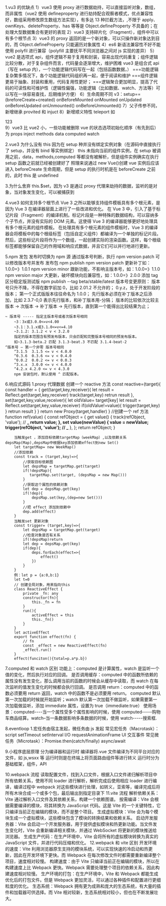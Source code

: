 1.vu3 的优缺点
1）vue3 使用 proxy 进行数据劫持，可以直接监听对象，数组，而非属性（vue2 使用 defineproperty 进行劫持配合观察者模式，优点兼容性好，数组采用修改原生数组方法实现），有多达 13 种拦截方法，,不限于 apply、ownKeys、deleteProperty、has 等等是 Object.defineProperty 不具备的；在处理大型数据集合有更好的表现
2）vue3 支持碎片化（Fragment），组件中可以有多个根节点
3）vue3 的 proxy 返回的是一个新对象，可以只操作新对象达到⽬的，⽽ Object.defineProperty 只能遍历对象属性
4）es6 新语法兼容性不好不能使用 polyfil 进行兼容（polyfill 主要抚平不同浏览器之间对 js 实现的差异）
5）vue2 是选项式 api，组件逻辑不易于复用和封装，容易出现代码重复；组件逻辑比较分散，对于复杂组件而言，代码量会逐渐增大，维护困难
vue3 是组合式 api（写在 setup 内），一个功能逻辑代码写在一起（包括函数数据，）
===功能逻辑复杂繁多情况下，各个功能逻辑代码组织再一起，便于阅读和维护
===组件逻辑更易于抽象、封装和重用，代码复用性更好；
===逻辑聚合更加明显，提高了代码的可读性和可维护性（逻辑性偏强，功能逻辑（比如数据、watch、方法等）可以写在一块容易查找，后期维护方便）
6）生命周期不同
v3：setup==(breforeCreate+created)
onBeforeMounted
onMounted
onUpdated
onBeforeUpdated
onUnmounted()
onBeforeUnmounted()
7）父子传参不同，新增继承 provited 和 injuct
8）新增顺义特性 teleport 如<teleport to="body"><div>123</div></teleport>
9）vue3 比 vue2 小，一些功能被删除
vue 的状态选项初始化顺序（有先到后）为 props inject methods data computed watch

2.vue3 为什么没有 this
因为在 setup 种并没有绑定实例对象（在源码中直接执行了 setup，并没有 bind 等实例绑定）
this 未指向当前的组件实例，在 setup 被调用之前，data，methods,computed 等都没有被解析，但是组件实例确实在执行 setup 函数之前就已经被创建好了
照理来说通过 new Vue()创建 vue 实例后应该进入 beforeCreate 生命周期，但是 setup 的执行时机是在 beforeCreate 之前的，此时 this 是 undefined

3.为什么舍弃 this.$set，因为 v3 是通过 proxy 代理来劫持的数据，监听的是对象，当对象发生变化，可以被捕获到

4.vue3 如何支持多个根节点
Vue 3 之所以能够支持组件模板具有多个根元素，是因为 Vue 3 在编译器层面上进行了一些改进和优化。
在 Vue 3 中，引入了基于标记片段（Fragment）的编译机制。标记片段是一种特殊的数据结构，可以容纳多个子节点，并没有实际的 DOM 元素。这使得 Vue 3 的编译器能够更好地处理具有多个根元素的组件模板。
在处理具有多个根元素的组件模板时，Vue 3 的编译器会将模板中的每个根级标签（包括自定义组件）都编译为一个单独的标记片段。然后，这些标记片段将作为一个数组，一起创建实际的渲染函数。这样，每个根级标签都能够保留自己的作用域和响应式数据，并且它们可以并行地进行更新。

5.npm 发包
发布时切换为 npm 源
通过版本号判断，执行 npm version patch 可以修改版本号并发布
发布包 npm publish
npm version patch 更新补丁如：1.0.0=》1.0.1
npm version minor 跟新功能，不影响主版本号，如：1.0.0=》1.1.0
npm version major 大更新，破坏模块向后兼容性，如：1.0.0=》2.0.0
添加 tag 区分稳定版测试版
npm publish --tag beta/stable/latest
版本号变更原则：
版本号只升不降，不得在数字前加 0，比如 2.01.2 不允许的；
0.y.z，处于开发阶段的版本；
第一个正式版版本往往命名为 1.0.0；
先行版本必须在补丁版本之后添加，比如 2.3.7-0,0 表示先行版本，和补丁版本用-分隔；
版本的比较依次比较主版本 → 次版本 → 补丁版本 → 先行版本，直到第一个能得出比较结果为止；

    ~ 版本号 ----- 指定主版本号或者次版本号相同
        ~3：3x或3.0.0<=v<4.00
        ~3.1：3.1.x或3.1.0<=v<=4.10
        ~3.1.2: 3.1.2 < v < 3.2.0
        指定的版本范围含有预发布版本，只会匹配和完整版本号相同的预发布版本。
        如~3.1.3-beta.2 匹配 3.1.3-beat.3 不匹配 3.1.4-beat-2
    ^版本号 — 第一个非零 版本号相同
        ^3.1.5  3.1.5 <= v < 4.0.0
        ^0.3.6  0.3.6 <= v < 0.4.0
        ^0.0.2  0.0.2 <= v < 0.0.3
        ^3.x.x  3.0.0 <= v < 4.0.0
        ^4.2.x 4.2.0 <= v < 4.3.0
        npm 安装包时，默认使用 ^ 匹配版本。

6.响应式源码
1.proxy 代理数据
创建一个 reactive 方法
const reactive=(target){
const handler = {
get(target,key,receiver){
let result = Reflect.get(target,key,receiver)
track(target,key)
retrun result
},
set(target,key,value,receiver){
let oldValue= target[key]
let result = Reflect.set(target,key,value,receiver)
if(oldValue!=value){
trigger(target,key)
}
retrun result
}
}
return new Proxy(target,handler)
}
//创建一个 ref 方法
function ref(value) {
const refObject = {
get value() {
track(refObject, 'value'); // **_
return value;
},
set value(newValue) {
value = newValue;
trigger(refObject, 'value'); // _**
},
};
return refObject;
}

        当触发get ，添加目标依赖targetMap（weekMap）,以及依赖关系depsMap(Map),depsMap中根据key添加依赖effect到new Set()
        let targetMap= new WeekMap()
        //添加依赖
        const track = (target,key)=>{
            //获取目标依赖图
            let depsMap = targetMap.get(target)
            if(!depsMap){
               targetMap.set(target, (depsMap = new Map()))
            }
            //获取这个属性的依赖对象
            let dep = depsMap.get(key)
            if(!dep){
                depsMap.set(key,(dep=new Set()))
            }
            //把 effect 添加到依赖中
            dep.add(effect)
        }
        当触发set 更新对象
        const trigger= (target,key)=>{
            let depsMap = targetMap.get(target)
            //检查对象是否有关系
            if(!depsMap)return
            let dep = depsMap.get(key)
            if(dep){
                deps.forEach(effect=>{
                    effect()
                })
            }
        }
        例：let p = {a:0,b:1}
        let t=0
        // 创建全局对象，用来指向this
        class ReactiveEffect {
            private _fn: any
            constructor(fn){
                this._fn = fn
            }
            run(){
                activeEffect = this
                this._fn()
            }
        }
        let activeEffect
        export function effect(fn) {
            // fn
            const _effect = new ReactiveEffect(fn)
            _effect.run()
        }
        effect(funciton(){total=p.a*p.b})

7.computed 和 watch 区别
功能上：computed 是计算属性，watch 是监听一个值的变化，然后执行对应的回调。
是否调用缓存：computed 中的函数所依赖的属性没有发生变化，那么调用当前的函数的时候会从缓存中读取，而 watch 在每次监听的值发生变化的时候都会执行回调。
是否调用 return：computed 中的函数必须要用 return 返回，watch 中的函数不是必须要用 return。
computed 默认第一次加载的时候就开始监听；watch 默认第一次加载不做监听，如果需要第一次加载做监听，添加 immediate 属性，设置为 true（immediate:true）
使用场景：computed----当一个属性受多个属性影响的时候，使用 computed-----购物车商品结算。watch–当一条数据影响多条数据的时候，使用 watch-----搜索框.

8.eventloop 1.宏任务由宿主发起，微任务由 js 发起
常见宏任务（Macrotask）：script
setTimeout
setInterval
I/O
requestAnimationFrame
UI 交互事件
常见微任务（Microtask）：Promise.then(catch/finally)
async/await

9.小程序底层原理
分为编译器和运行时
编译器将.vue 文件编译为不同平台对应的文件，如 js,wsxx 等
运行时则是在终端上将页面路由组件等进行转义
运行时分为基础框架，组件，API

10.webpack 流程
读取配置文件，找到入口文件，根据入口文件递归解析项目中所有依赖关系，使用不同 loader 进行解析，解析完成后使用相应 loader 进行编译，编译过程中 webpack 对这些模块进行处理，如转义，亚索等，编译完成后将所有木块合成一个或多个包，最后输出到指定目录下
11.vite 流程
解析依赖关系：Vite 通过解析入口文件及其依赖关系，构建一个依赖图谱。
按需编译：Vite 会根据需要编译的模块，将其转换为 JavaScript 代码。这是 Vite 的一个关键特性，它只编译当前正在编辑的模块，而不是整个项目。
生成虚拟模块：Vite 会为每个模块生成一个虚拟模块，这些模块包含了模块的转换结果和依赖关系。
启动开发服务器：Vite 会启动一个开发服务器，用于提供虚拟模块和热更新功能。当文件发生变化时，Vite 会重新编译相关模块，并通过 WebSocket 将更新的模块推送给浏览器。
生成生产代码：在生产环境中，Vite 会将所有的虚拟模块转换为真实的 JavaScript 文件，并进行代码压缩和优化。
12.webpack 和 vite 区别
开发环境的速度：Vite 利用浏览器原生支持的模块系统，可以实现快速的冷启动和热更新，因此在开发环境下更快。而 Webpack 在每次修改文件时都需要重新编译整个项目，速度相对较慢。
构建速度：由于 Vite 只编译当前正在编辑的模块，所以在构建速度上比 Webpack 更快。Webpack 需要处理整个项目的依赖关系，因此构建速度相对较慢。
生产环境的打包：在生产环境中，Vite 和 Webpack 都能生成优化后的打包文件。但是 Webpack 更加灵活，可以通过各种插件和配置进行更细粒度的优化。
生态系统：Webpack 拥有更为成熟和庞大的生态系统，有大量的插件和加载器可供选择。而 Vite 相对较新，生态系统相对较小，但也在不断发展壮大。
